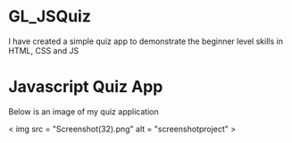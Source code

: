 # GL_JSQuiz
I have created a simple quiz app to demonstrate the beginner level skills in HTML, CSS and JS
<html>
  <head></head>
  <body>
<h1>Javascript Quiz App</h1>

<p>Below is an image of my quiz application </p>

< img src = "Screenshot(32).png" alt = "screenshotproject" >

</body>
</html>
